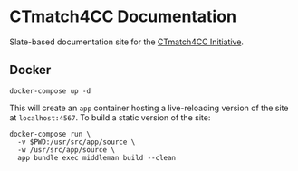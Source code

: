 # CTmatch4CC Documentation

Slate-based documentation site for the [CTmatch4CC Initiative](http://www.ci4cc.org/initiatives/ctmatch4cc).

## Docker

    docker-compose up -d

This will create an `app` container hosting a live-reloading version of the site at `localhost:4567`. To build a static version of the site:

    docker-compose run \
      -v $PWD:/usr/src/app/source \
      -w /usr/src/app/source \
      app bundle exec middleman build --clean
